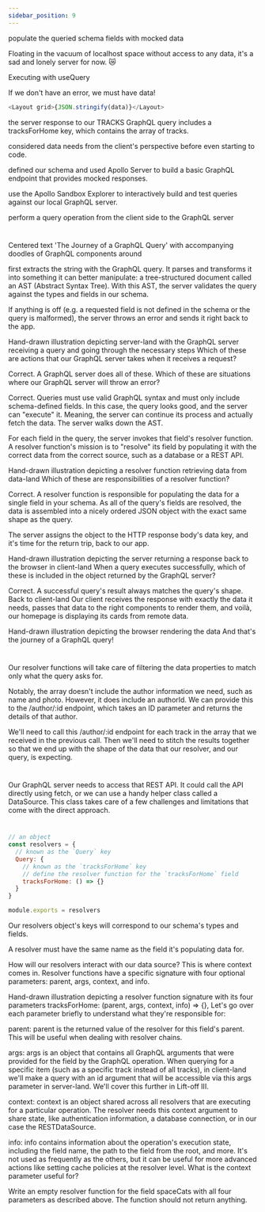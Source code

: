 ```yaml
---
sidebar_position: 9
---
```


populate the queried schema fields with mocked data

Floating in the vacuum of localhost space without access to any data, it's a sad and lonely server for now. 😿

Executing with useQuery

If we don't have an error, we must have data!

```js title="the JSON.stringify() method"
<Layout grid>{JSON.stringify(data)}</Layout>
```

the server response to our TRACKS GraphQL query includes a tracksForHome key, which contains the array of tracks.

considered data needs from the client's perspective before even starting to code.

defined our schema and used Apollo Server to build a basic GraphQL endpoint that provides mocked responses.

use the Apollo Sandbox Explorer to interactively build and test queries against our local GraphQL server.

perform a query operation from the client side to the GraphQL server

#

Centered text 'The Journey of a GraphQL Query' with accompanying doodles of GraphQL components around

first extracts the string with the GraphQL query. It parses and transforms it into something it can better manipulate: a tree-structured document called an AST (Abstract Syntax Tree). With this AST, the server validates the query against the types and fields in our schema.

If anything is off (e.g. a requested field is not defined in the schema or the query is malformed), the server throws an error and sends it right back to the app.

Hand-drawn illustration depicting server-land with the GraphQL server receiving a query and going through the necessary steps
Which of these are actions that our GraphQL server takes when it receives a request?

Correct. A GraphQL server does all of these.
Which of these are situations where our GraphQL server will throw an error?

Correct. Queries must use valid GraphQL syntax and must only include schema-defined fields.
In this case, the query looks good, and the server can "execute" it. Meaning, the server can continue its process and actually fetch the data. The server walks down the AST.

For each field in the query, the server invokes that field's resolver function. A resolver function's mission is to "resolve" its field by populating it with the correct data from the correct source, such as a database or a REST API.

Hand-drawn illustration depicting a resolver function retrieving data from data-land
Which of these are responsibilities of a resolver function?

Correct. A resolver function is responsible for populating the data for a single field in your schema.
As all of the query's fields are resolved, the data is assembled into a nicely ordered JSON object with the exact same shape as the query.

The server assigns the object to the HTTP response body's data key, and it's time for the return trip, back to our app.

Hand-drawn illustration depicting the server returning a response back to the browser in client-land
When a query executes successfully, which of these is included in the object returned by the GraphQL server?

Correct. A successful query's result always matches the query's shape.
Back to client-land
Our client receives the response with exactly the data it needs, passes that data to the right components to render them, and voilà, our homepage is displaying its cards from remote data.

Hand-drawn illustration depicting the browser rendering the data
And that's the journey of a GraphQL query!

#

Our resolver functions will take care of filtering the data properties to match only what the query asks for.

Notably, the array doesn't include the author information we need, such as name and photo. However, it does include an authorId. We can provide this to the /author/:id endpoint, which takes an ID parameter and returns the details of that author.

We'll need to call this /author/:id endpoint for each track in the array that we received in the previous call. Then we'll need to stitch the results together so that we end up with the shape of the data that our resolver, and our query, is expecting.

#

Our GraphQL server needs to access that REST API. It could call the API directly using fetch, or we can use a handy helper class called a DataSource. This class takes care of a few challenges and limitations that come with the direct approach.

#

```js title="server/src/resolvers.js"
// an object
const resolvers = {
  // known as the `Query` key
  Query: {
    // known as the `tracksForHome` key
    // define the resolver function for the `tracksForHome` field
    tracksForHome: () => {}
  }
}

module.exports = resolvers
```

Our resolvers object's keys will correspond to our schema's types and fields.

A resolver must have the same name as the field it's populating data for.

How will our resolvers interact with our data source? This is where context comes in. Resolver functions have a specific signature with four optional parameters: parent, args, context, and info.

Hand-drawn illustration depicting a resolver function signature with its four parameters
tracksForHome: (parent, args, context, info) => {},
Let's go over each parameter briefly to understand what they're responsible for:

parent:
parent is the returned value of the resolver for this field's parent. This will be useful when dealing with resolver chains.

args:
args is an object that contains all GraphQL arguments that were provided for the field by the GraphQL operation. When querying for a specific item (such as a specific track instead of all tracks), in client-land we'll make a query with an id argument that will be accessible via this args parameter in server-land. We'll cover this further in Lift-off III.

context:
context is an object shared across all resolvers that are executing for a particular operation. The resolver needs this context argument to share state, like authentication information, a database connection, or in our case the RESTDataSource.

info:
info contains information about the operation's execution state, including the field name, the path to the field from the root, and more. It's not used as frequently as the others, but it can be useful for more advanced actions like setting cache policies at the resolver level.
What is the context parameter useful for?

Write an empty resolver function for the field spaceCats with all four parameters as described above. The function should not return anything.

